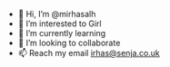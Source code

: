 - 👋 Hi, I’m @mirhasalh
- 👀 I’m interested to Girl
- 🌱 I’m currently learning 
- 💞️ I’m looking to collaborate
- 📫 Reach my email irhas@senja.co.uk

<!---
mirhasalh/mirhasalh is a ✨ special ✨ repository because its `README.md` (this file) appears on your GitHub profile.
You can click the Preview link to take a look at your changes.
--->
